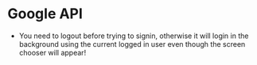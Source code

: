 # Google API

- You need to logout before trying to signin, otherwise it will login in the background
  using the current logged in user even though the screen chooser will appear!